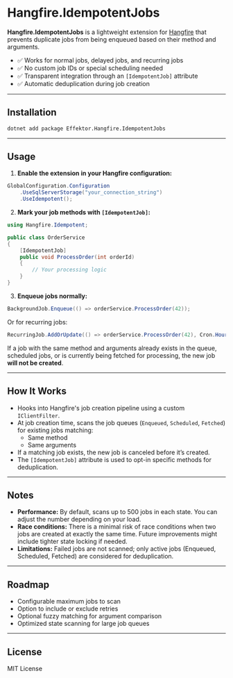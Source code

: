 
# Hangfire.IdempotentJobs

**Hangfire.IdempotentJobs** is a lightweight extension for [Hangfire](https://www.hangfire.io/) that prevents duplicate jobs from being enqueued based on their method and arguments.

- ✅ Works for normal jobs, delayed jobs, and recurring jobs
- ✅ No custom job IDs or special scheduling needed
- ✅ Transparent integration through an `[IdempotentJob]` attribute
- ✅ Automatic deduplication during job creation

---

## Installation

```bash
dotnet add package Effektor.Hangfire.IdempotentJobs
```

---

## Usage

1. **Enable the extension in your Hangfire configuration:**

```csharp
GlobalConfiguration.Configuration
    .UseSqlServerStorage("your_connection_string")
    .UseIdempotent();
```

2. **Mark your job methods with `[IdempotentJob]`:**

```csharp
using Hangfire.Idempotent;

public class OrderService
{
    [IdempotentJob]
    public void ProcessOrder(int orderId)
    {
        // Your processing logic
    }
}
```

3. **Enqueue jobs normally:**

```csharp
BackgroundJob.Enqueue(() => orderService.ProcessOrder(42));
```

Or for recurring jobs:

```csharp
RecurringJob.AddOrUpdate(() => orderService.ProcessOrder(42), Cron.Hourly);
```

If a job with the same method and arguments already exists in the queue, scheduled jobs, or is currently being fetched for processing, the new job **will not be created**.

---

## How It Works

- Hooks into Hangfire's job creation pipeline using a custom `IClientFilter`.
- At job creation time, scans the job queues (`Enqueued`, `Scheduled`, `Fetched`) for existing jobs matching:
  - Same method
  - Same arguments
- If a matching job exists, the new job is canceled before it’s created.
- The `[IdempotentJob]` attribute is used to opt-in specific methods for deduplication.

---

## Notes

- **Performance:** By default, scans up to 500 jobs in each state. You can adjust the number depending on your load.
- **Race conditions:** There is a minimal risk of race conditions when two jobs are created at exactly the same time. Future improvements might include tighter state locking if needed.
- **Limitations:** Failed jobs are not scanned; only active jobs (Enqueued, Scheduled, Fetched) are considered for deduplication.

---

## Roadmap

- Configurable maximum jobs to scan
- Option to include or exclude retries
- Optional fuzzy matching for argument comparison
- Optimized state scanning for large job queues

---

## License

MIT License

